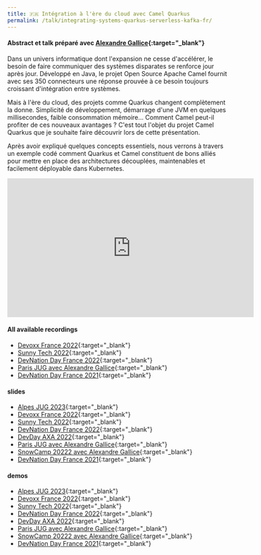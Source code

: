 ```yaml
---
title: 🇫🇷 Intégration à l'ère du cloud avec Camel Quarkus
permalink: /talk/integrating-systems-quarkus-serverless-kafka-fr/
---
```


#### Abstract et talk préparé avec [Alexandre Gallice](https://twitter.com/AlexGallice){:target="_blank"}

Dans un univers informatique dont l'expansion ne cesse d'accélérer, le besoin de faire communiquer des systèmes disparates se renforce jour après jour. Développé en Java, le projet Open Source Apache Camel fournit avec ses 350 connecteurs une réponse prouvée à ce besoin toujours croissant d'intégration entre systèmes.

Mais à l'ère du cloud, des projets comme Quarkus changent complètement la donne. Simplicité de développement, démarrage d'une JVM en quelques millisecondes, faible consommation mémoire... Comment Camel peut-il profiter de ces nouveaux avantages ? C'est tout l'objet du projet Camel Quarkus que je souhaite faire découvrir lors de cette présentation.

Après avoir expliqué quelques concepts essentiels, nous verrons à travers un exemple codé comment Quarkus et Camel constituent de bons alliés pour mettre en place des architectures découplées, maintenables et facilement déployable dans Kubernetes.

<iframe src="https://www.youtube.com/embed/EQH-lNUb2VY" width="560" height="315" frameborder="0"> </iframe>

#### All available recordings
- [Devoxx France 2022](https://youtu.be/EQH-lNUb2VY){:target="_blank"}
- [Sunny Tech 2022](https://youtu.be/PN8L5TVtbDQ){:target="_blank"}
- [DevNation Day France 2022](https://youtu.be/mBG3n8feeyg){:target="_blank"}
- [Paris JUG avec Alexandre Gallice](https://youtu.be/LAFUKrSSa9A){:target="_blank"}
- [DevNation Day France 2021](https://youtu.be/Odalny4clS8){:target="_blank"}


#### slides
- [Alpes JUG 2023](https://speakerdeck.com/zbendhiba/alpesjug-integration-a-lere-du-cloud-avec-camel-quarkus){:target="_blank"}
- [Devoxx France 2022](https://speakerdeck.com/zbendhiba/devoxxfr-integration-a-lere-du-cloud-avec-camel-quarkus){:target="_blank"}
- [Sunny Tech 2022](https://github.com/zbendhiba/zbendhiba.github.io/tree/main/assets/confs/2022/220630-sunnytech.pdf){:target="_blank"}
- [DevNation Day France 2022](https://github.com/zbendhiba/zbendhiba.github.io/tree/main/assets/confs/2022/220628-devnationDay.pdf){:target="_blank"}
- [DevDay AXA 2022](https://github.com/zbendhiba/conference-talks/blob/main/2022/CEQ-DevDay-20220405.pdf){:target="_blank"}
- [Paris JUG avec Alexandre Gallice](https://github.com/zbendhiba/conference-talks/blob/main/2022/cq-ParisJug20220208.pdf){:target="_blank"}
- [SnowCamp 20222 avec Alexandre Gallice](https://github.com/zbendhiba/conference-talks/blob/main/2022/cq-snowcamp2022.pdf){:target="_blank"}
- [DevNation Day France 2021](https://developers.redhat.com/sites/default/files/2021-07/Integration-camel-quarkus.pdf){:target="_blank"}


#### demos
- [Alpes JUG 2023](https://github.com/zbendhiba/telegram-kafka/tree/230530-AlpesJug){:target="_blank"}
- [Devoxx France 2022](https://github.com/zbendhiba/telegram-kafka/tree/devoxx-fr-2022){:target="_blank"}
- [Sunny Tech 2022](https://github.com/zbendhiba/telegram-kafka/tree/220630-sunny-tech){:target="_blank"}
- [DevNation Day France 2022](https://github.com/zbendhiba/telegram-kafka/tree/220628-devnation-day){:target="_blank"}
- [DevDay AXA 2022](https://github.com/zbendhiba/telegram-kafka/tree/axa-final){:target="_blank"}
- [Paris JUG avec Alexandre Gallice](https://github.com/zbendhiba/telegram-kafka/tree/parisjug2022){:target="_blank"}
- [SnowCamp 20222 avec Alexandre Gallice](https://github.com/zbendhiba/telegram-kafka/tree/snowcamp){:target="_blank"}
- [DevNation Day France 2021](https://github.com/zbendhiba/camel-quarkus-devNation){:target="_blank"}
